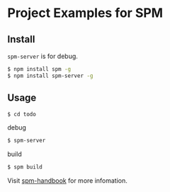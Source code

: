 # Project Examples for SPM

## Install

`spm-server` is for debug.

```bash
$ npm install spm -g
$ npm install spm-server -g
```

## Usage

```bash
$ cd todo
```

debug

```bash
$ spm-server
```

build

```bash
$ spm build
```

Visit [spm-handbook](http://sorrycc.gitbooks.io/spm-handbook/content/) for more infomation.

